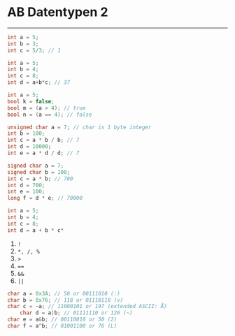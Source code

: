 # AB Datentypen 2
___
```c
int a = 5;
int b = 3;
int c = 5/3; // 1
```

```c
int a = 5;
int b = 4;
int c = 8;
int d = a+b*c; // 37
```

```c
int a = 5;
bool k = false;
bool m = (a > 4); // true
bool n = (a == 4); // false
```

```c
unsigned char a = 7; // char is 1 byte integer
int b = 100;
int c = a * b / b; // 7
int d = 10000;
int e = a * d / d; // 7
```

```c
signed char a = 7;
signed char b = 100;
int c = a * b; // 700
int d = 700;
int e = 100;
long f = d * e; // 70000
```

```c
int a = 5;
int b = 4;
int c = 8;
int d = a + b * c*
```

1. `!`
2. `*, /, %`
3. `>`
4. `==`
5. `&&`
6. `||`

```c
char a = 0x3A; // 58 or 00111010 (:)
char b = 0x76; // 118 or 01110110 (v)
char c = ~a; // 11000101 or 197 (extended ASCII: Å)
	char d = a|b; // 01111110 or 126 (~)
char e = a&b; // 00110010 or 50 (2)
char f = a^b; // 01001100 or 76 (L)
```

